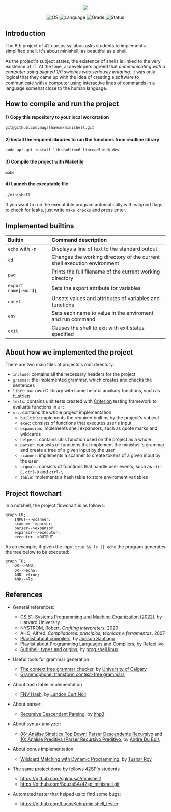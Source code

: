 <p align="center">
    <img src="https://game.42sp.org.br/static/assets/achievements/minishellm.png">
</p>

<p align="center">
    <img src="https://img.shields.io/badge/OS-Linux-blue" alt="OS">
    <img src="https://img.shields.io/badge/Language-C%20%7C%20C%2B%2B-blue.svg" alt="Language">
    <img src="https://img.shields.io/badge/Grade-125%2F100-brightgreen.svg" alt="Grade">
    <img src="https://img.shields.io/badge/Status-Completed-brightgreen.svg" alt="Status">
</p>

## Introduction

The 8th project of 42 cursus syllabus asks students to implement a simplified shell. It's about minishell, as beautiful as a shell.

As the project's subject states, the existence of shells is linked to the very existence of IT. At the time, al developers agreed that _communicating with a computer using aligned 1/0 swiches was seriously irritating_. It was only logical that they came up with the idea of creating a software to communicate with a computer using interactive lines of commands in a language somehat close to the human language.

## How to compile and run the project

#### 1) Copy this repository to your local workstation

```html
git@github.com:magalhaesm/minishell.git
```

#### 2) Install the required libraries to run the functions from readline library

```html
sudo apt-get install libreadline6 libreadline6-dev
```

#### 3) Compile the project with Makefile

```html
make
```

#### 4) Launch the executable file

```html
./minishell
```

If you want to run the executable program automatically with valgrind flags to check for leaks, just write `make checks` and press enter.

## Implemented builtins

| Builtin | Command description |
|:------|:------|
| `echo` with `-n` | Displays a line of text to the standard output |
| `cd` | Changes the working directory of the current shell execution environment |
| `pwd` | Prints the full filename of the current working directory |
| `export name[=word]` | Sets the export attribute for variables |
| `unset` | Unsets values and attributes of variables and functions |
| `env` | Sets each name to value in the enviroment and run command |
| `exit` | Causes the shell to exit with exit status specified |

## About how we implemented the project

There are two main files at projects's root directory:

- `include`: contains all the necessary headers for the project
- `grammar`: the implemented grammar, which creates and checks the sentences
- `libft`: our own C library with some helpful auxiliary functions, such as ft_strlen
- `tests`: contains unit tests created with [Criterion](https://github.com/Snaipe/Criterion) testing framework to evaluate functions in `src`
- `src`: contains the whole project implementation
  - `builtins`: implements the required builtins by the project's subject
  - `exec`: consists of functions that executes user's input
  - `expansion`: implements shell expansors, such as quote marks and wildcards
  - `helpers`: contains utils function used on the project as a whole
  - `parser`: consists of functions that implement the minishell's grammar and create a tree of a given input by the user
  - `scanner`: implements a scanner to create tokens of a given input by the user
  - `signals`: consists of functions that handle user events, such as `ctrl-C`, `ctrl-D` and `ctrl-\`
  - `table`: implements a hash table to store enviroment variables

## Project flowchart

In a nutshell, the project flowchart is as follows:

```mermaid
graph LR;
    INPUT-->scanner;
    scanner-->parser;
    parser-->expansor;
    expansor-->executor;
    executor-->OUTPUT
```

As an example, if given the input `true && ls || echo` the program generates the tree below to be executed:

```mermaid
graph TD;
    OR-->AND;
    OR-->echo;
    AND-->true;
    AND-->ls;
```
## References

- General references:
  - [CS 61: Systems Programming and Machine Organization (2022)](https://cs61.seas.harvard.edu/site/2022/#gsc.tab=0), by Harvard University
  - NYSTROM, Robert. _Crafting interpreters_. 2020
  - AHO, Alfred. _Compiladores: princípios, técnicas e ferramentas_. 2007
  - [Playlist about compilers](https://www.youtube.com/playlist?list=PLX6Nyaq0ebfhI396WlWN6WlBm-tp7vDtV), by [Judson Santiago](https://www.youtube.com/@JudSan)
  - [Playlist about Programming Languages and Compilers](https://www.youtube.com/playlist?list=PLvat2X-KHJNYmC4M1HHrDkMkFDf8Dwyf8), by [Rafael Ivo](https://www.youtube.com/@ProfessorRafaelIvo)
  - [Subshell: types and origins](https://www.youtube.com/watch?v=MkejZKVfsRg), by [prog.shell.linux](https://www.youtube.com/@progshelllinux)



- Useful tools for grammar generation:
  - [The context free grammar checker](https://smlweb.cpsc.ucalgary.ca/start.html), by [University of Calgary](https://science.ucalgary.ca/computer-science)
  - [Grammophone: transform context-free grammars](https://mdaines.github.io/grammophone/)

- About hash table implementation
  - [FNV Hash](http://www.isthe.com/chongo/tech/comp/fnv/#FNV-1a), by [Landon Curt Noll](http://www.isthe.com/chongo/index.html)

- About parser:
  - [Recursive Descendant Parsing](https://www.youtube.com/watch?v=SToUyjAsaFk), by [hhp3](https://www.youtube.com/@hhp3)

- About syntax analyzer:
  - [08: Análise Sintática Top Down: Parser Descendente Recursivo](https://www.youtube.com/watch?v=dvql913QHzs) and [10: Análise Preditiva (Parser Recursivo Preditivo](https://www.youtube.com/watch?v=8nb-6Zo_X_0), by [Andre Du Bois](https://www.youtube.com/@andredubois7117)
  
- About bonus implementation
  - [Wildcard Matching with Dynamic Programming](https://www.youtube.com/watch?v=3ZDZ-N0EPV0), by [Tushar Roy](https://www.youtube.com/@tusharroy2525)

- The same project done by fellows 42SP's students
  - https://github.com/sgkhusal/minishell/
  - https://github.com/SouzaSA/42sp_minishell.git

- Automated tester that helped us to find some bugs: 
  - https://github.com/LucasKuhn/minishell_tester
